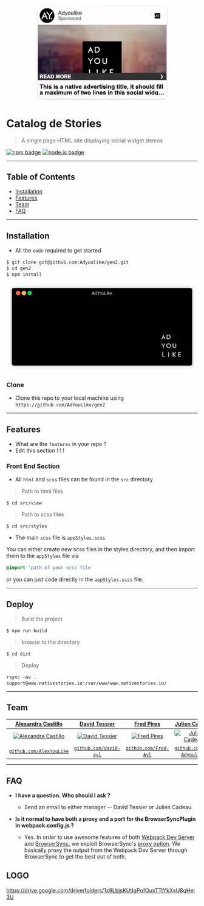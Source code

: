 <p align="center">
  <a href="admin.adyoulike.com">
    <img src="/git_imgs/soc-story-logo.gif?raw=true" width="350"/>
  </a>
</p>

# Catalog de Stories


> A single page HTML site displaying social widget demos

[![npm badge](https://img.shields.io/static/v1.svg?label=npm&message=6.9.2&style=flat-square&color=#83cd29)](https://github.com/npm/cli) [![node.js badge](https://img.shields.io/static/v1.svg?label=nodejs&message=v10.16.0&style=flat-square&color=#CD040B)](https://nodejs.org/en/)


---

## Table of Contents

- [Installation](#installation)
- [Features](#features)
- [Team](#team)
- [FAQ](#faq)

---

## Installation
- All the `code` required to get started
```shell
$ git clone git@github.com:Adyoulike/gen2.git
$ cd gen2
$ npm install
```

<p align="center"><img src="/git_imgs/git-npm-install.gif?raw=true"/></p>

### Clone

- Clone this repo to your local machine using `https://github.com/AdYouLike/gen2`

---

## Features
- What are the `features` in your repo ?
- Edit this section ! ! !

### Front End Section
- All `html` and `scss` files can be found in the `src` directory

> Path to html files
```shell
$ cd src/view
```
> Path to scss files
```shell
$ cd src/styles
```

- The main  `scss` file is `appStyles.scss`

You can either create new scss files in the styles directory, and then import them to the `appStyles` file via
```scss
@import 'path of your scss file'
```
or you can just code directly in the `appStyles.scss` file.

---

## Deploy

> Build the project
```shell
$ npm run build
```
> browse to the directory
```shell
$ cd dist
```
> Deploy 
```shell
rsync -av . support@www.nativestories.io:/var/www/www.nativestories.io/
```

---

## Team

| <a href="https://github.com/AlexYouLike" target="_blank">**Alexandra Castillo**</a> | <a href="http://github.com/david-ayl" target="_blank">**David Tessier**</a> | <a href="http://github.com/Fred-ayl" target="_blank">**Fred Pires**</a> | <a href="http://github.com/JC-Adyoulike" target="_blank">**Julien Cadeau**</a> |
| :---: |:---:| :---:| :---:|
| [![Alexandra Castillo](https://avatars1.githubusercontent.com/u/38208246?v=4&s=200)](http://github.com/AlexYouLike)    | [![David Tessier](https://avatars1.githubusercontent.com/u/11030033?s=200&v=4)](http://github.com/david-ayl) | [![Fred Pires](https://avatars2.githubusercontent.com/u/25509785?s=200&v=4)](http://github.com/Fred-ayl)  | [![Julien Cadeau](https://avatars2.githubusercontent.com/u/25458695?s=200&v=4)](http://github.com/JC-Adyoulike)  |
| <a href="http://github.com/AlexYouLike" target="_blank">`github.com/AlexYouLike`</a> | <a href="http://github.com/david-ayl" target="_blank">`github.com/david-ayl`</a> | <a href="http://github.com/Fred-Ayl" target="_blank">`github.com/Fred-Ayl`</a> | <a href="http://github.com/JC-Adyoulike" target="_blank">`github.com/JC-Adyoulike`</a> |

---

## FAQ

- **I have a question. Who should I ask ?**
    - Send an email to either manager -- David Tessier or Julien Cadeau

- **Is it normal to have both a proxy and a port for the BrowserSyncPlugin in webpack.config.js ?**
    - Yes. In order to use awesome features of both [Webpack Dev Server](https://github.com/webpack/webpack-dev-server) and [BrowserSync](https://www.npmjs.com/package/browser-sync-webpack-plugin), we exploit BrowserSync's [proxy option](http://www.browsersync.io/docs/options/#option-proxy). We basically proxy the output from the Webpack Dev Server through BrowserSync to get the best out of both.


## LOGO
https://drive.google.com/drive/folders/1x9LbjsKUtIqPofOuxTTtYkXxU8qHei3U
